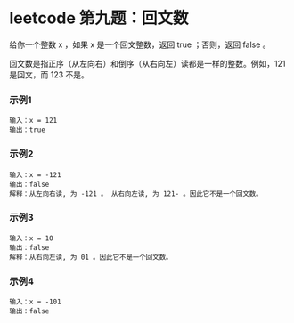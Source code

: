 # leetcode 第九题：回文数

给你一个整数 x ，如果 x 是一个回文整数，返回 true ；否则，返回 false 。

回文数是指正序（从左向右）和倒序（从右向左）读都是一样的整数。例如，121 是回文，而 123 不是。

### 示例1
```
输入：x = 121
输出：true
```

### 示例2
```
输入：x = -121
输出：false
解释：从左向右读, 为 -121 。 从右向左读, 为 121- 。因此它不是一个回文数。
```

### 示例3
```
输入：x = 10
输出：false
解释：从右向左读, 为 01 。因此它不是一个回文数。
```

### 示例4
```
输入：x = -101
输出：false
```